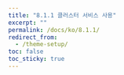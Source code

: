 ```yaml
---
title: "8.1.1 클러스터 서비스 사용"
excerpt: ""
permalink: /docs/ko/8.1.1/
redirect_from:
  - /theme-setup/
toc: false
toc_sticky: true
---
```

